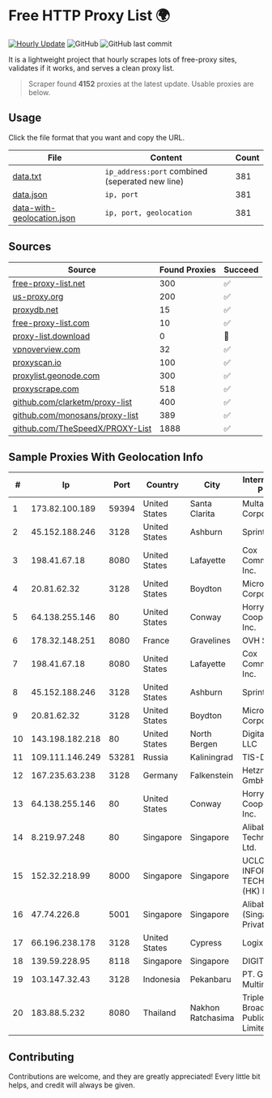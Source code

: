 
# Free HTTP Proxy List 🌍

[![Hourly Update](https://github.com/mertguvencli/http-proxy-list/actions/workflows/main.yml/badge.svg?branch=main)](https://github.com/mertguvencli/http-proxy-list/actions/workflows/main.yml)
![GitHub](https://img.shields.io/github/license/mertguvencli/http-proxy-list)
![GitHub last commit](https://img.shields.io/github/last-commit/mertguvencli/http-proxy-list)

It is a lightweight project that hourly scrapes lots of free-proxy sites, validates if it works, and serves a clean proxy list.


> Scraper found **4152** proxies at the latest update. Usable proxies are below.

## Usage

Click the file format that you want and copy the URL.


|File|Content|Count|
|----|-------|-----|
|[data.txt](https://raw.githubusercontent.com/mertguvencli/http-proxy-list/main/proxy-list/data.txt)|`ip_address:port` combined (seperated new line)|381|
|[data.json](https://raw.githubusercontent.com/mertguvencli/http-proxy-list/main/proxy-list/data.json)|`ip, port`|381|
|[data-with-geolocation.json](https://raw.githubusercontent.com/mertguvencli/http-proxy-list/main/proxy-list/data-with-geolocation.json)|`ip, port, geolocation`|381|

## Sources

|Source|Found Proxies|Succeed|
|------|-------------|-------|
|[free-proxy-list.net](https://free-proxy-list.net)|300|✅|
|[us-proxy.org](https://www.us-proxy.org)|200|✅|
|[proxydb.net](http://proxydb.net)|15|✅|
|[free-proxy-list.com](https://free-proxy-list.com/?page=&port=&type%5B%5D=http&type%5B%5D=https&up_time=0&search=Search)|10|✅|
|[proxy-list.download](https://www.proxy-list.download/HTTP)|0|🚫|
|[vpnoverview.com](https://vpnoverview.com/privacy/anonymous-browsing/free-proxy-servers)|32|✅|
|[proxyscan.io](https://www.proxyscan.io)|100|✅|
|[proxylist.geonode.com](https://proxylist.geonode.com/api/proxy-list?limit=300&page=1&sort_by=lastChecked&sort_type=desc&protocols=http,https)|300|✅|
|[proxyscrape.com](https://api.proxyscrape.com/v2/?request=displayproxies&protocol=http&timeout=10000&country=all&ssl=all&anonymity=all)|518|✅|
|[github.com/clarketm/proxy-list](https://raw.githubusercontent.com/clarketm/proxy-list/master/proxy-list-raw.txt)|400|✅|
|[github.com/monosans/proxy-list](https://raw.githubusercontent.com/monosans/proxy-list/main/proxies/http.txt)|389|✅|
|[github.com/TheSpeedX/PROXY-List](https://raw.githubusercontent.com/TheSpeedX/PROXY-List/master/http.txt)|1888|✅|


## Sample Proxies With Geolocation Info

|#|Ip|Port|Country|City|Internet Service Provider|
|-|--|----|-------|----|-------------------------|
|1|173.82.100.189|59394|United States|Santa Clarita|Multacom Corporation|
|2|45.152.188.246|3128|United States|Ashburn|Sprint|
|3|198.41.67.18|8080|United States|Lafayette|Cox Communications Inc.|
|4|20.81.62.32|3128|United States|Boydton|Microsoft Corporation|
|5|64.138.255.146|80|United States|Conway|Horry Telephone Cooperative, Inc.|
|6|178.32.148.251|8080|France|Gravelines|OVH SAS|
|7|198.41.67.18|8080|United States|Lafayette|Cox Communications Inc.|
|8|45.152.188.246|3128|United States|Ashburn|Sprint|
|9|20.81.62.32|3128|United States|Boydton|Microsoft Corporation|
|10|143.198.182.218|80|United States|North Bergen|DigitalOcean, LLC|
|11|109.111.146.249|53281|Russia|Kaliningrad|TIS-DIALOG|
|12|167.235.63.238|3128|Germany|Falkenstein|Hetzner Online GmbH|
|13|64.138.255.146|80|United States|Conway|Horry Telephone Cooperative, Inc.|
|14|8.219.97.248|80|Singapore|Singapore|Alibaba (US) Technology Co., Ltd.|
|15|152.32.218.99|8000|Singapore|Singapore|UCLOUD INFORMATION TECHNOLOGY (HK) LIMITED|
|16|47.74.226.8|5001|Singapore|Singapore|Alibaba Cloud (Singapore) Private Limited|
|17|66.196.238.178|3128|United States|Cypress|Logix|
|18|139.59.228.95|8118|Singapore|Singapore|DIGITALOCEAN|
|19|103.147.32.43|3128|Indonesia|Pekanbaru|PT. Global Indo Multimedia|
|20|183.88.5.232|8080|Thailand|Nakhon Ratchasima|Triple T Broadband Public Company Limited|



## Contributing

Contributions are welcome, and they are greatly appreciated! Every
little bit helps, and credit will always be given.

